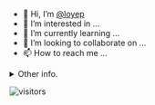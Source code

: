 - 👋 Hi, I’m [@loyep](https://github.com/loyep)
- 👀 I’m interested in ...
- 🌱 I’m currently learning ...
- 💞️ I’m looking to collaborate on ...
- 📫 How to reach me ...

<details>
  <summary>Other info.</summary>
  <br>

<!--START_SECTION:waka-->

```txt
Vue.js       10 hrs 13 mins  ██████████████▒░░░░░░░░░░   57.97 %
TypeScript   4 hrs 31 mins   ██████▒░░░░░░░░░░░░░░░░░░   25.66 %
JSON         1 hr 13 mins    █▓░░░░░░░░░░░░░░░░░░░░░░░   06.96 %
JavaScript   57 mins         █▒░░░░░░░░░░░░░░░░░░░░░░░   05.47 %
Other        12 mins         ▒░░░░░░░░░░░░░░░░░░░░░░░░   01.21 %
```

<!--END_SECTION:waka-->

</details>

![visitors](https://visitor-badge.glitch.me/badge?page_id=loyep.loyep)
